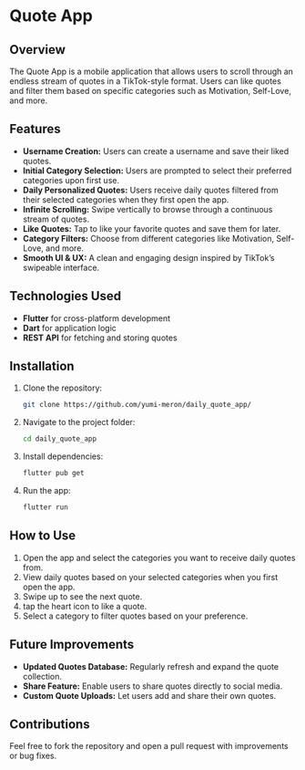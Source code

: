 # Quote App

## Overview

The Quote App is a mobile application that allows users to scroll through an endless stream of quotes in a TikTok-style format. Users can like quotes and filter them based on specific categories such as Motivation, Self-Love, and more.

## Features

- **Username Creation:** Users can create a username and save their liked quotes.
- **Initial Category Selection:** Users are prompted to select their preferred categories upon first use.
- **Daily Personalized Quotes:** Users receive daily quotes filtered from their selected categories when they first open the app.
- **Infinite Scrolling:** Swipe vertically to browse through a continuous stream of quotes.
- **Like Quotes:** Tap to like your favorite quotes and save them for later.
- **Category Filters:** Choose from different categories like Motivation, Self-Love, and more.
- **Smooth UI & UX:** A clean and engaging design inspired by TikTok’s swipeable interface.


## Technologies Used

- **Flutter** for cross-platform development
- **Dart** for application logic
- **REST API** for fetching and storing quotes

## Installation

1. Clone the repository:
   ```bash
   git clone https://github.com/yumi-meron/daily_quote_app/
   ```
2. Navigate to the project folder:
   ```bash
   cd daily_quote_app
   ```
3. Install dependencies:
   ```bash
   flutter pub get
   ```
4. Run the app:
   ```bash
   flutter run
   ```

## How to Use

1. Open the app and select the categories you want to receive daily quotes from.
2. View daily quotes based on your selected categories when you first open the app.
3. Swipe up to see the next quote.
4. tap the heart icon to like a quote.
5. Select a category to filter quotes based on your preference.

## Future Improvements

- **Updated Quotes Database:** Regularly refresh and expand the quote collection.
- **Share Feature:** Enable users to share quotes directly to social media.
- **Custom Quote Uploads:** Let users add and share their own quotes.

## Contributions

Feel free to fork the repository and open a pull request with improvements or bug fixes.



